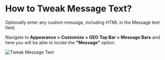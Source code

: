 # How to Tweak Message Text?

Optionally enter any custom message, including HTML in the Message text field.

Navigate to **Appearance > Customize > GEO Top Bar > Message Bars** and here you will be able to locate the **"Message"** option.

![Tweak Message Text](http://res.cloudinary.com/mypreview/image/upload/v1492334343/message-bar-text_nvsucj.gif)
